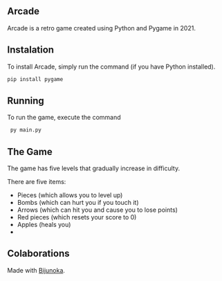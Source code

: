 ## Arcade
 
Arcade is a retro game created using Python and Pygame in 2021.

## Instalation

To install Arcade, simply run the command (if you have Python installed).
```bash
pip install pygame
```

## Running

To run the game,
execute the command

```bash
 py main.py
```

## The Game

The game has five levels that gradually increase in difficulty. 

There are five items:
- Pieces (which allows you to level up)
- Bombs (which can hurt you if you touch it)
- Arrows (which can hit you and cause you to lose points)
- Red pieces (which resets your score to 0)
- Apples (heals you)
- 
## Colaborations

Made with [Bijunoka](https://github.com/Bijunoka).

